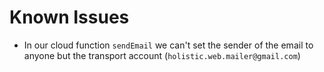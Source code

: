 # Known Issues

- In our cloud function `sendEmail` we can't set the sender of the email to anyone but the transport account (`holistic.web.mailer@gmail.com`)